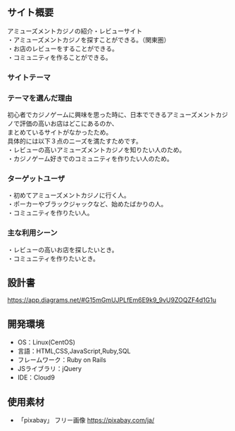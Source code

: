 ## サイト概要
アミューズメントカジノの紹介・レビューサイト    
・アミューズメントカジノを探すことができる。（関東圏）  
・お店のレビューをすることができる。  
・コミュニティを作ることができる。  

### サイトテーマ
  

### テーマを選んだ理由
初心者でカジノゲームに興味を思った時に、日本でできるアミューズメントカジノで評価の高いお店はどこにあるのか、  
まとめているサイトがなかったため。  
具体的には以下３点のニーズを満たすためです。  
・レビューの高いアミューズメントカジノを知りたい人のため。  
・カジノゲーム好きでのコミュニティを作りたい人のため。  

### ターゲットユーザ
・初めてアミューズメントカジノに行く人。  
・ポーカーやブラックジャックなど、始めたばかりの人。  
・コミュニティを作りたい人。  

### 主な利用シーン
・レビューの高いお店を探したいとき。  
・コミュニティを作りたいとき。  

## 設計書
https://app.diagrams.net/#G15mGmUJPLfEm6E9k9_9vU9ZOQZF4d1G1u

## 開発環境
- OS：Linux(CentOS)
- 言語：HTML,CSS,JavaScript,Ruby,SQL
- フレームワーク：Ruby on Rails
- JSライブラリ：jQuery
- IDE：Cloud9

## 使用素材
- 「pixabay」 フリー画像 https://pixabay.com/ja/
